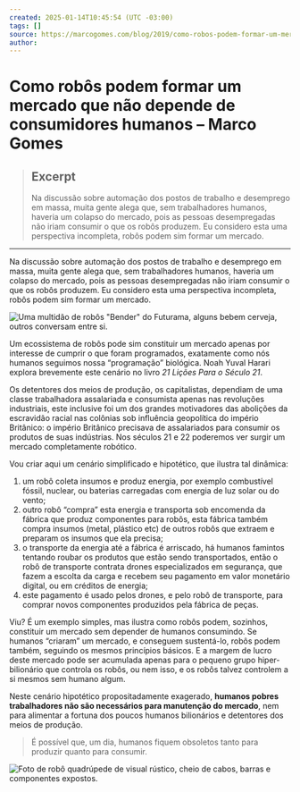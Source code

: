 ```yaml
---
created: 2025-01-14T10:45:54 (UTC -03:00)
tags: []
source: https://marcogomes.com/blog/2019/como-robos-podem-formar-um-mercado-que-nao-depende-de-consumidores-humanos/
author: 
---
```


# Como robôs podem formar um mercado que não depende de consumidores humanos – Marco Gomes

> ## Excerpt
> Na discussão sobre automação dos postos de trabalho e desemprego em massa, muita gente alega que, sem trabalhadores humanos, haveria um colapso do mercado, pois as pessoas desempregadas não iriam consumir o que os robôs produzem. Eu considero esta uma perspectiva incompleta, robôs podem sim formar um mercado.

---
Na discussão sobre automação dos postos de trabalho e desemprego em massa, muita gente alega que, sem trabalhadores humanos, haveria um colapso do mercado, pois as pessoas desempregadas não iriam consumir o que os robôs produzem. Eu considero esta uma perspectiva incompleta, robôs podem sim formar um mercado.

![Uma multidão de robôs "Bender" do Futurama, alguns bebem cerveja, outros conversam entre si.](https://marcogomes.com/blog/wp-content/uploads/2019/07/bender-crowd-640x360.jpeg)

Um ecossistema de robôs pode sim constituir um mercado apenas por interesse de cumprir o que foram programados, exatamente como nós humanos seguimos nossa “programação” biológica. Noah Yuval Harari explora brevemente este cenário no livro _21 Lições Para o Século 21_.

Os detentores dos meios de produção, os capitalistas, dependiam de uma classe trabalhadora assalariada e consumista apenas nas revoluções industriais, este inclusive foi um dos grandes motivadores das abolições da escravidão racial nas colônias sob influência geopolítica do império Britânico: o império Britânico precisava de assalariados para consumir os produtos de suas indústrias. Nos séculos 21 e 22 poderemos ver surgir um mercado completamente robótico.

Vou criar aqui um cenário simplificado e hipotético, que ilustra tal dinâmica:

1.  um robô coleta insumos e produz energia, por exemplo combustível fóssil, nuclear, ou baterias carregadas com energia de luz solar ou do vento;
2.  outro robô “compra” esta energia e transporta sob encomenda da fábrica que produz componentes para robôs, esta fábrica também compra insumos (metal, plástico etc) de outros robôs que extraem e preparam os insumos que ela precisa;
3.  o transporte da energia até a fábrica é arriscado, há humanos famintos tentando roubar os produtos que estão sendo transportados, então o robô de transporte contrata drones especializados em segurança, que fazem a escolta da carga e recebem seu pagamento em valor monetário digital, ou em créditos de energia;
4.  este pagamento é usado pelos drones, e pelo robô de transporte, para comprar novos componentes produzidos pela fábrica de peças.

Viu? É um exemplo simples, mas ilustra como robôs podem, sozinhos, constituir um mercado sem depender de humanos consumindo. Se humanos “criaram” um mercado, e conseguem sustentá-lo, robôs podem também, seguindo os mesmos princípios básicos. E a margem de lucro deste mercado pode ser acumulada apenas para o pequeno grupo hiper-bilionário que controla os robôs, ou nem isso, e os robôs talvez controlem a si mesmos sem humano algum.

Neste cenário hipotético propositadamente exagerado, **humanos pobres trabalhadores não são necessários para manutenção do mercado**, nem para alimentar a fortuna dos poucos humanos bilionários e detentores dos meios de produção.

> É possível que, um dia, humanos fiquem obsoletos tanto para produzir quanto para consumir.

![Foto de robô quadrúpede de visual rústico, cheio de cabos, barras e componentes expostos.](https://marcogomes.com/blog/wp-content/uploads/2019/07/0-640x426.jpeg)
